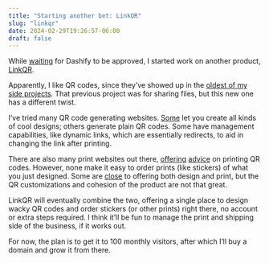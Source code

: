 ```yaml
---
title: "Starting another bet: LinkQR"
slug: "linkqr"
date: 2024-02-29T19:26:57-06:00
draft: false
---
```


While [waiting](/dashify-submitted/) for Dashify to be approved, I started work on another product, [LinkQR](https://linkqr.johnjago.com/).

Apparently, I like QR codes, since they’ve showed up in the [oldest of my side projects](https://goupfile.johnjago.com/). That previous project was for sharing files, but this new one has a different twist.

I’ve tried many QR code generating websites. [Some](https://fastqrcode.com/) let you create all kinds of cool designs; others generate plain QR codes. Some have management capabilities, like dynamic links, which are essentially redirects, to aid in changing the link after printing.

There are also many print websites out there, [offering](https://www.printelf.com/qr-code/) [advice](https://www.qr-code-generator.com/qr-code-marketing/print-qr-codes-correctly/) on printing QR codes. However, none make it easy to order prints (like stickers) of what you just designed. Some are [close](https://www.vistaprint.com/qr-code-generator) to offering both design and print, but the QR customizations and cohesion of the product are not that great.

LinkQR will eventually combine the two, offering a single place to design wacky QR codes and order stickers (or other prints) right there, no account or extra steps required. I think it’ll be fun to manage the print and shipping side of the business, if it works out.

For now, the plan is to get it to 100 monthly visitors, after which I’ll buy a domain and grow it from there.
